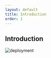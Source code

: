 ```yaml
---
layout: default
title: Introduction
order: 1
---
```

## Introduction 
![deployment](/lab-deploy-laravel/1.introduction/images/deployment.png)

<!-- new slide -->
